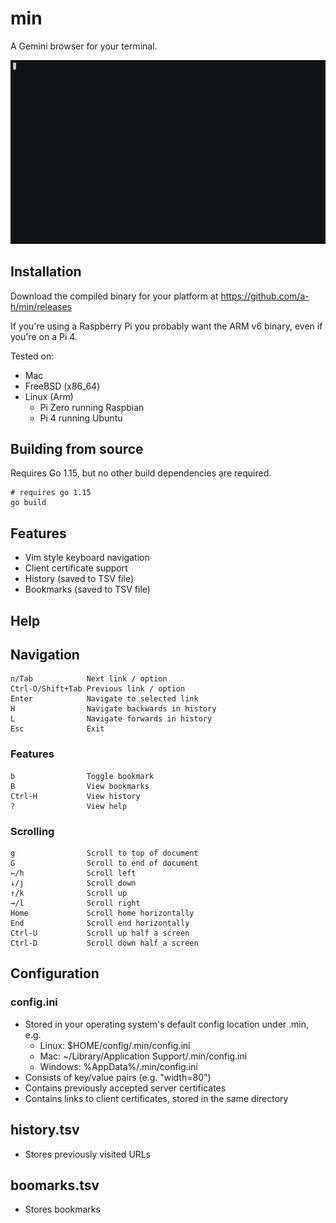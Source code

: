 # min

A Gemini browser for your terminal.

<img src="demo.gif"/>

## Installation

Download the compiled binary for your platform at https://github.com/a-h/min/releases

If you're using a Raspberry Pi you probably want the ARM v6 binary, even if you're on a Pi 4.

Tested on:

* Mac
* FreeBSD (x86_64)
* Linux (Arm)
  * Pi Zero running Raspbian
  * Pi 4 running Ubuntu

## Building from source

Requires Go 1.15, but no other build dependencies are required.

```
# requires go 1.15
go build
```

## Features

* Vim style keyboard navigation
* Client certificate support
* History (saved to TSV file)
* Bookmarks (saved to TSV file)

## Help

## Navigation

```
n/Tab            Next link / option
Ctrl-O/Shift+Tab Previous link / option
Enter            Navigate to selected link
H                Navigate backwards in history
L                Navigate forwards in history
Esc              Exit
```

### Features

```
b                Toggle bookmark
B                View bookmarks
Ctrl-H           View history
?                View help
```

### Scrolling

```
g                Scroll to top of document
G                Scroll to end of document
←/h              Scroll left
↓/j              Scroll down
↑/k              Scroll up
→/l              Scroll right
Home             Scroll home horizontally
End              Scroll end horizontally
Ctrl-U           Scroll up half a screen
Ctrl-D           Scroll down half a screen
```

## Configuration

### config.ini

* Stored in your operating system's default config location under .min, e.g. 
  * Linux: $HOME/config/.min/config.ini
  * Mac: ~/Library/Application Support/.min/config.ini
  * Windows: %AppData%/.min/config.ini
* Consists of key/value pairs (e.g. "width=80")
* Contains previously accepted server certificates
* Contains links to client certificates, stored in the same directory

## history.tsv

* Stores previously visited URLs

## boomarks.tsv

* Stores bookmarks

